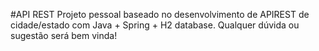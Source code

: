 #API REST
Projeto pessoal baseado no desenvolvimento de APIREST de cidade/estado com Java + Spring + H2 database. 
Qualquer dúvida ou sugestão será bem vinda!

